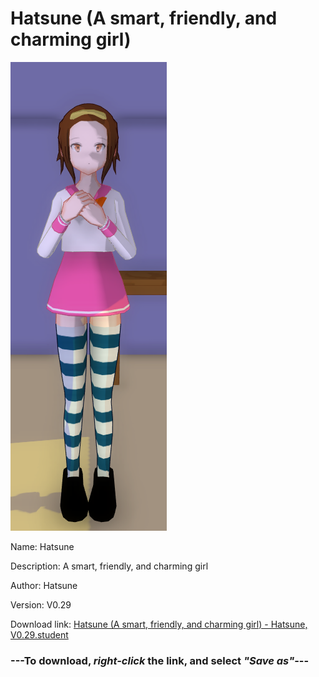 # Hatsune (A smart, friendly, and charming girl)

<img src = "https://raw.githubusercontent.com/Arbiter1223/Daigaku-Gurashi-Custom-Students/master/Students/Files/Hatsune%20(A%20smart%2C%20friendly%2C%20and%20charming%20girl).png">

Name: Hatsune

Description: A smart, friendly, and charming girl

Author: Hatsune

Version: V0.29

Download link: <a href="https://raw.githubusercontent.com/Arbiter1223/Daigaku-Gurashi-Custom-Students/master/Students/Files/Hatsune%20(A%20smart%2C%20friendly%2C%20and%20charming%20girl)%20-%20Hatsune%2C%20V0.29.student">Hatsune (A smart, friendly, and charming girl) - Hatsune, V0.29.student</a>

### ---**To download, _right-click_ the link, and select _"Save as"_**---
